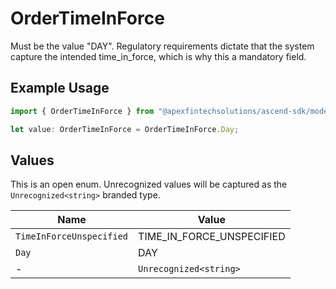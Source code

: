 # OrderTimeInForce

Must be the value "DAY". Regulatory requirements dictate that the system capture the intended time_in_force, which is why this a mandatory field.

## Example Usage

```typescript
import { OrderTimeInForce } from "@apexfintechsolutions/ascend-sdk/models/components";

let value: OrderTimeInForce = OrderTimeInForce.Day;
```

## Values

This is an open enum. Unrecognized values will be captured as the `Unrecognized<string>` branded type.

| Name                      | Value                     |
| ------------------------- | ------------------------- |
| `TimeInForceUnspecified`  | TIME_IN_FORCE_UNSPECIFIED |
| `Day`                     | DAY                       |
| -                         | `Unrecognized<string>`    |